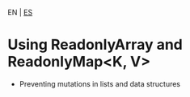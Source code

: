 <!-- MULTILANGUAJE MENU START -->
EN | [ES](https://lckpig.gitbook.io/es-practical-dev-handbook/typescript/functional-programming/readonly-collections)
<!-- MULTILANGUAJE MENU END -->

# Using ReadonlyArray<T> and ReadonlyMap<K, V>

- Preventing mutations in lists and data structures 